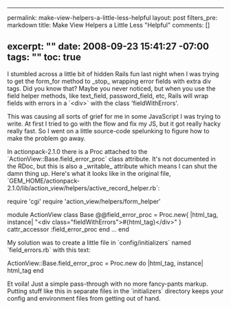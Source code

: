 ----- 
permalink: make-view-helpers-a-little-less-helpful
layout: post
filters_pre: markdown
title: Make View Helpers a Little Less "Helpful"
comments: []

excerpt: ""
date: 2008-09-23 15:41:27 -07:00
tags: ""
toc: true
-----
<p>I stumbled across a little bit of hidden Rails fun last night when I was trying to get the form_for method to _stop_ wrapping error fields with extra div tags. Did you know that? Maybe you never noticed, but when you use the field helper methods, like text_field, password_field, etc, Rails will wrap fields with errors in a `&lt;div&gt;` with the class 'fieldWithErrors'.

<p>This was causing all sorts of grief for me in some JavaScript I was trying to write. At first I tried to go with the flow and fix my JS, but it got really hacky really fast. So I went on a little source-code spelunking to figure how to make the problem go away.

<p>In actionpack-2.1.0 there is a Proc attached to the `ActionView::Base.field_error_proc` class attribute. It's not documented in the RDoc, but this is also a _writable_ attribute which means I can shut the damn thing up. Here's what it looks like in the original file, `GEM_HOME/actionpack-2.1.0/lib/action_view/helpers/active_record_helper.rb`:

<p>
<span class="meta meta_require meta_require_ruby"><span class="keyword keyword_other keyword_other_special-method keyword_other_special-method_ruby">require <span class="punctuation punctuation_definition punctuation_definition_string punctuation_definition_string_begin punctuation_definition_string_begin_ruby">'cgi'</span></span>
<span class="keyword keyword_other keyword_other_special-method keyword_other_special-method_ruby">require <span class="punctuation punctuation_definition punctuation_definition_string punctuation_definition_string_begin punctuation_definition_string_begin_ruby">'action_view/helpers/form_helper'</span></span>

<span class="keyword keyword_control keyword_control_module keyword_control_module_ruby">module ActionView</span>
  <span class="keyword keyword_control keyword_control_class keyword_control_class_ruby">class Base</span>
    <span class="punctuation punctuation_definition punctuation_definition_variable punctuation_definition_variable_ruby">@@field_error_proc</span> = Proc.new{ |html_tag, instance| <span class="punctuation punctuation_definition punctuation_definition_string punctuation_definition_string_begin punctuation_definition_string_begin_ruby">"&lt;div class=\"fieldWithErrors\"&gt;<span class="punctuation punctuation_section punctuation_section_embedded punctuation_section_embedded_ruby">#{html_tag}</span>&lt;/div&gt;"</span> }
    cattr_accessor <span class="punctuation punctuation_definition punctuation_definition_constant punctuation_definition_constant_ruby">:field_error_proc</span>
  end
  ...
end
</span></pre>


<p>My solution was to create a little file in `config/initializers` named `field_errors.rb` with this text:

<p>
<span class="support support_class support_class_ruby">ActionView::Base.field_error_proc = Proc.new do |html_tag, instance|
  html_tag
end
</span></pre>


<p>Et voila! Just a simple pass-through with no more fancy-pants markup. Putting stuff like this in separate files in the `initializers` directory keeps your config and environment files from getting out of hand.

